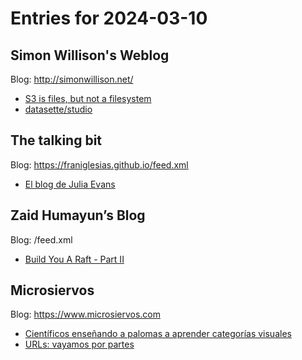 # Entries for 2024-03-10
## Simon Willison's Weblog 
Blog: http://simonwillison.net/ 

- [S3 is files, but not a filesystem](https://simonwillison.net/2024/Mar/10/s3-is-not-a-filesystem/#atom-everything)
- [datasette/studio](https://simonwillison.net/2024/Mar/10/datasette-studio-on-codespaces/#atom-everything)
## The talking bit 
Blog: https://franiglesias.github.io/feed.xml 

- [El blog de Julia Evans](https://franiglesias.github.io/El-blog-de-Julia-Evans/)
## Zaid Humayun’s Blog 
Blog: /feed.xml 

- [Build You A Raft - Part II](/databases/2024/03/10/build-you-a-raft-part-ii.html)
## Microsiervos 
Blog: https://www.microsiervos.com 

- [Científicos enseñando a palomas a aprender categorías visuales](https://www.microsiervos.com/archivo/ciencia/cientificos-ensenando-palomas-categorias-visuales.html)
- [URLs: vayamos por partes](https://www.microsiervos.com/archivo/internet/urls-vayamos-por-partes.html)